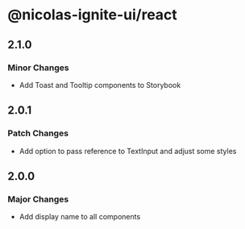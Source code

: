 # @nicolas-ignite-ui/react

## 2.1.0

### Minor Changes

- Add Toast and Tooltip components to Storybook

## 2.0.1

### Patch Changes

- Add option to pass reference to TextInput and adjust some styles

## 2.0.0

### Major Changes

- Add display name to all components
